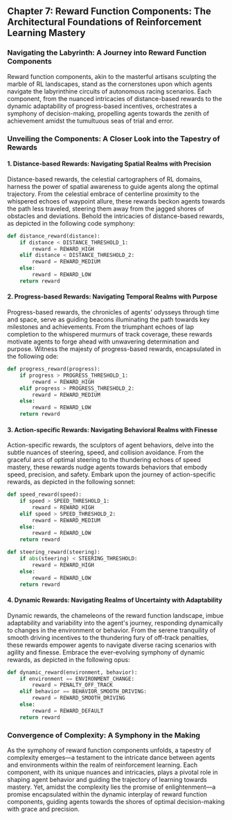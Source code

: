 ## Chapter 7: Reward Function Components: The Architectural Foundations of Reinforcement Learning Mastery

### Navigating the Labyrinth: A Journey into Reward Function Components

Reward function components, akin to the masterful artisans sculpting the marble of RL landscapes, stand as the cornerstones upon which agents navigate the labyrinthine circuits of autonomous racing scenarios. Each component, from the nuanced intricacies of distance-based rewards to the dynamic adaptability of progress-based incentives, orchestrates a symphony of decision-making, propelling agents towards the zenith of achievement amidst the tumultuous seas of trial and error.

### Unveiling the Components: A Closer Look into the Tapestry of Rewards

#### 1. Distance-based Rewards: Navigating Spatial Realms with Precision

Distance-based rewards, the celestial cartographers of RL domains, harness the power of spatial awareness to guide agents along the optimal trajectory. From the celestial embrace of centerline proximity to the whispered echoes of waypoint allure, these rewards beckon agents towards the path less traveled, steering them away from the jagged shores of obstacles and deviations. Behold the intricacies of distance-based rewards, as depicted in the following code symphony:

```python
def distance_reward(distance):
    if distance < DISTANCE_THRESHOLD_1:
        reward = REWARD_HIGH
    elif distance < DISTANCE_THRESHOLD_2:
        reward = REWARD_MEDIUM
    else:
        reward = REWARD_LOW
    return reward
```

#### 2. Progress-based Rewards: Navigating Temporal Realms with Purpose

Progress-based rewards, the chronicles of agents' odysseys through time and space, serve as guiding beacons illuminating the path towards key milestones and achievements. From the triumphant echoes of lap completion to the whispered murmurs of track coverage, these rewards motivate agents to forge ahead with unwavering determination and purpose. Witness the majesty of progress-based rewards, encapsulated in the following ode:

```python
def progress_reward(progress):
    if progress > PROGRESS_THRESHOLD_1:
        reward = REWARD_HIGH
    elif progress > PROGRESS_THRESHOLD_2:
        reward = REWARD_MEDIUM
    else:
        reward = REWARD_LOW
    return reward
```

#### 3. Action-specific Rewards: Navigating Behavioral Realms with Finesse

Action-specific rewards, the sculptors of agent behaviors, delve into the subtle nuances of steering, speed, and collision avoidance. From the graceful arcs of optimal steering to the thundering echoes of speed mastery, these rewards nudge agents towards behaviors that embody speed, precision, and safety. Embark upon the journey of action-specific rewards, as depicted in the following sonnet:

```python
def speed_reward(speed):
    if speed > SPEED_THRESHOLD_1:
        reward = REWARD_HIGH
    elif speed > SPEED_THRESHOLD_2:
        reward = REWARD_MEDIUM
    else:
        reward = REWARD_LOW
    return reward

def steering_reward(steering):
    if abs(steering) < STEERING_THRESHOLD:
        reward = REWARD_HIGH
    else:
        reward = REWARD_LOW
    return reward
```

#### 4. Dynamic Rewards: Navigating Realms of Uncertainty with Adaptability

Dynamic rewards, the chameleons of the reward function landscape, imbue adaptability and variability into the agent's journey, responding dynamically to changes in the environment or behavior. From the serene tranquility of smooth driving incentives to the thundering fury of off-track penalties, these rewards empower agents to navigate diverse racing scenarios with agility and finesse. Embrace the ever-evolving symphony of dynamic rewards, as depicted in the following opus:

```python
def dynamic_reward(environment, behavior):
    if environment == ENVIRONMENT_CHANGE:
        reward = PENALTY_OFF_TRACK
    elif behavior == BEHAVIOR_SMOOTH_DRIVING:
        reward = REWARD_SMOOTH_DRIVING
    else:
        reward = REWARD_DEFAULT
    return reward
```

### Convergence of Complexity: A Symphony in the Making

As the symphony of reward function components unfolds, a tapestry of complexity emerges—a testament to the intricate dance between agents and environments within the realm of reinforcement learning. Each component, with its unique nuances and intricacies, plays a pivotal role in shaping agent behavior and guiding the trajectory of learning towards mastery. Yet, amidst the complexity lies the promise of enlightenment—a promise encapsulated within the dynamic interplay of reward function components, guiding agents towards the shores of optimal decision-making with grace and precision.
